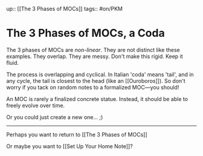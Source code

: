 up:: [[The 3 Phases of MOCs]]
tags:: #on/PKM 

# The 3 Phases of MOCs, a Coda
The 3 phases of MOCs are *non-linear*. They are not distinct like these examples. They overlap. They are messy. Don't make this rigid. Keep it fluid.

The process is overlapping and cyclical. In Italian 'coda' means 'tail', and in any cycle, the tail is closest to the head (like an [[Ouroboros]]). So don't worry if you tack on random notes to a formalized MOC—you should!

An MOC is rarely a finalized concrete statue. Instead, it should be able to freely evolve over time.

Or you could just create a new one... ;)

---
Perhaps you want to return to [[The 3 Phases of MOCs]]

Or maybe you want to [[Set Up Your Home Note]]?